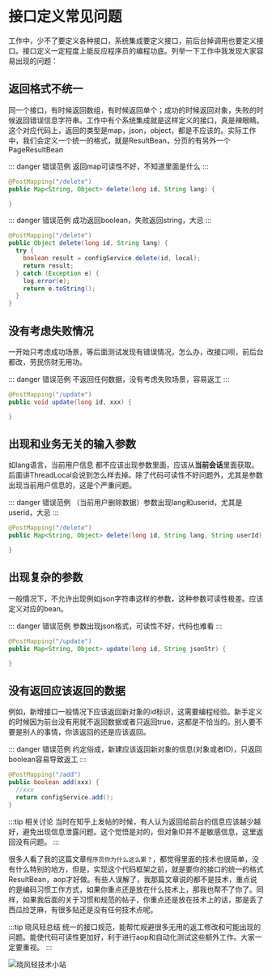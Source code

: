 # 接口定义常见问题

工作中，少不了要定义各种接口，系统集成要定义接口，前后台掉调用也要定义接口。接口定义一定程度上能反应程序员的编程功底。列举一下工作中我发现大家容易出现的问题：

## 返回格式不统一

同一个接口，有时候返回数组，有时候返回单个；成功的时候返回对象，失败的时候返回错误信息字符串。工作中有个系统集成就是这样定义的接口，真是辣眼睛。这个对应代码上，返回的类型是map，json，object，都是不应该的。实际工作中，我们会定义一个统一的格式，就是ResultBean，分页的有另外一个PageResultBean


::: danger 错误范例
返回map可读性不好，不知道里面是什么
:::
```java
@PostMapping("/delete")
public Map<String, Object> delete(long id, String lang) {

}
```
::: danger 错误范例
成功返回boolean，失败返回string，大忌
:::
```java
@PostMapping("/delete")
public Object delete(long id, String lang) {
  try {
    boolean result = configService.delete(id, local);
    return result;
  } catch (Exception e) {
    log.error(e);
    return e.toString();
  }
}
```

## 没有考虑失败情况

一开始只考虑成功场景，等后面测试发现有错误情况，怎么办，改接口呗，前后台都改，劳民伤财无用功。

::: danger 错误范例
不返回任何数据，没有考虑失败场景，容易返工
:::
```java
@PostMapping("/update")
public void update(long id, xxx) {

}
```

## 出现和业务无关的输入参数

如lang语言，当前用户信息 都不应该出现参数里面，应该从**当前会话**里面获取。后面讲ThreadLocal会说到怎么样去掉。除了代码可读性不好问题外，尤其是参数出现当前用户信息的，这是个严重问题。

::: danger 错误范例
（当前用户删除数据）参数出现lang和userid，尤其是userid，大忌
:::
```java
@PostMapping("/delete")
public Map<String, Object> delete(long id, String lang, String userId) {

}
```

## 出现复杂的参数

一般情况下，不允许出现例如json字符串这样的参数，这种参数可读性极差。应该定义对应的bean。

::: danger 错误范例
参数出现json格式，可读性不好，代码也难看
:::
```java
@PostMapping("/update")
public Map<String, Object> update(long id, String jsonStr) {

}
```

## 没有返回应该返回的数据

例如，新增接口一般情况下应该返回新对象的id标识，这需要编程经验。新手定义的时候因为前台没有用就不返回数据或者只返回true，这都是不恰当的。别人要不要是别人的事情，你该返回的还是应该返回。

::: danger 错误范例
约定俗成，新建应该返回新对象的信息(对象或者ID)，只返回boolean容易导致返工
:::
```java
@PostMapping("/add")
public boolean add(xxx) {
  //xxx
  return configService.add();
}
```

:::tip 相关讨论
当时在知乎上发帖的时候，有人认为返回给前台的信息应该越少越好，避免出现信息泄露问题。这个觉悟是对的，但对象ID并不是敏感信息，这里返回没有问题。
:::

很多人看了我的这篇文章`程序员你为什么这么累？`，都觉得里面的技术也很简单，没有什么特别的地方，但是，实现这个代码框架之前，就是要你的接口的统一的格式ResultBean，aop才好做。有些人误解了，我那篇文章说的都不是技术，重点说的是编码习惯工作方式，如果你重点还是放在什么技术上，那我也帮不了你了。同样，如果我后面的关于习惯和规范的帖子，你重点还是放在技术上的话，那是丢了西瓜捡芝麻，有很多贴还是没有任何技术点呢。


:::tip 晓风轻总结
统一的接口规范，能帮忙规避很多无用的返工修改和可能出现的问题。能使代码可读性更加好，利于进行aop和自动化测试这些额外工作。大家一定要重视。
:::


![晓风轻技术小站](http://www.xiaowenjie.cn/statics/gzh.jpg)

